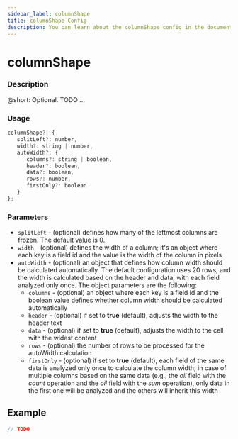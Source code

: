 ```yaml
---
sidebar_label: columnShape
title: columnShape Config
description: You can learn about the columnShape config in the documentation of the DHTMLX JavaScript Pivot library. Browse developer guides and API reference, try out code examples and live demos, and download a free 30-day evaluation version of DHTMLX Pivot.
---
```


# columnShape

### Description

@short: Optional. TODO ...

### Usage

~~~jsx  
columnShape?: {
   splitLeft?: number,
   width?: string | number,
   autoWidth?: {
      columns?: string | boolean,
      header?: boolean,
      data?: boolean,
      rows?: number,
      firstOnly?: boolean
   }
}; 
~~~

### Parameters

- `splitLeft` - (optional) defines how many of the leftmost columns are frozen. The default value is 0. 
- `width` - (optional) defines the width of a column; it's an object where each key is a field id and the value is the width of the column in pixels
- `autoWidth` - (optional) an object that defines how column width should be calculated automatically. The default configuration uses 20 rows, and the width is calculated based on the header and data, with each field analyzed only once. The object parameters are the following: 
   - `columns` - (optional) an object where each key is a field id and the boolean value defines whether column width should be calculated automatically
   - `header` - (optional) if set to **true** (default), adjusts the width to the header text
   - `data` - (optional) if set to **true** (default), adjusts the width to the cell with the widest content
   - `rows` - (optional) the number of rows to be processed for the autoWidth calculation
   - `firstOnly` - (optional) if set to **true** (default), each field of the same data is analyzed only once to calculate the column width; in case of multiple columns based on the same data (e.g., the *oil* field with the *count* operation and the *oil* field with the *sum* operation), only data in the first one will be analyzed and the others will inherit this width

## Example

~~~jsx {}
// TODO
~~~
